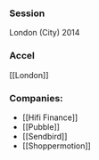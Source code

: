 
### Session
London (City) 2014

### Accel
[[London]]

### Companies:
- [[Hifi Finance]]
- [[Pubble]]
- [[Sendbird]]
- [[Shoppermotion]]


